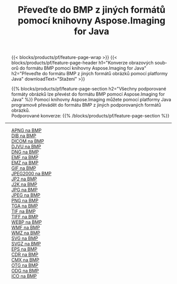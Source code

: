 ﻿---
title: Převeďte do BMP z jiných formátů pomocí knihovny Aspose.Imaging for Java 
weight: 3920
url: /cs/java/conversion/to/bmp 
lang: cs
langdirlevel: 2
locales: zh-hans,ja,it,ru,de,es,fr,nl,id,lt,pl,pt,vi,tr,ko,zh-hant,ar,hi,th,sv,cs,uk,he
description: Pomocí Aspose.Imaging můžete převést do BMP z jiných formátů pomocí Java
---

{{< blocks/products/pf/feature-page-wrap >}}
{{< blocks/products/pf/feature-page-header h1="Konverze obrazových souborů do formátu BMP pomocí knihovny Aspose.Imaging for Java" h2="Převeďte do formátu BMP z jiných formátů obrázků pomocí platformy Java" downloadText="Stažení" >}}


{{% blocks/products/pf/feature-page-section  h2="Všechny podporované formáty obrázků lze převést do formátu BMP pomocí Aspose.Imaging for Java" %}}
Pomocí knihovny Aspose.Imaging můžete pomocí platformy Java programově převádět do formátu BMP z jiných podporovaných formátů obrázků.
<br/>
Podporované konverze:
{{% /blocks/products/pf/feature-page-section %}}
<div class="container-fluid productfamilypage bg-gray">
    <div class="convertypes bg-gray agp-content section">
        <div class="container">
		<hr style="margin-left:-20px;"/>
		<div class="row other-converters">
		    <div class='col-md-2 other-converter remove-lp remove-rp'><a href="/imaging/cs/java/conversion/apng-to-bmp" >APNG na BMP</a></div>
<div class='col-md-2 other-converter remove-lp remove-rp'><a href="/imaging/cs/java/conversion/dib-to-bmp" >DIB na BMP</a></div>
<div class='col-md-2 other-converter remove-lp remove-rp'><a href="/imaging/cs/java/conversion/dicom-to-bmp" >DICOM na BMP</a></div>
<div class='col-md-2 other-converter remove-lp remove-rp'><a href="/imaging/cs/java/conversion/djvu-to-bmp" >DJVU na BMP</a></div>
<div class='col-md-2 other-converter remove-lp remove-rp'><a href="/imaging/cs/java/conversion/dng-to-bmp" >DNG na BMP</a></div>
<div class='col-md-2 other-converter remove-lp remove-rp'><a href="/imaging/cs/java/conversion/emf-to-bmp" >EMF na BMP</a></div>
<div class='col-md-2 other-converter remove-lp remove-rp'><a href="/imaging/cs/java/conversion/emz-to-bmp" >EMZ na BMP</a></div>
<div class='col-md-2 other-converter remove-lp remove-rp'><a href="/imaging/cs/java/conversion/gif-to-bmp" >GIF na BMP</a></div>
<div class='col-md-2 other-converter remove-lp remove-rp'><a href="/imaging/cs/java/conversion/jpeg2000-to-bmp" >JPEG2000 na BMP</a></div>
<div class='col-md-2 other-converter remove-lp remove-rp'><a href="/imaging/cs/java/conversion/jp2-to-bmp" >JP2 na BMP</a></div>
<div class='col-md-2 other-converter remove-lp remove-rp'><a href="/imaging/cs/java/conversion/j2k-to-bmp" >J2K na BMP</a></div>
<div class='col-md-2 other-converter remove-lp remove-rp'><a href="/imaging/cs/java/conversion/jpg-to-bmp" >JPG na BMP</a></div>
<div class='col-md-2 other-converter remove-lp remove-rp'><a href="/imaging/cs/java/conversion/jpeg-to-bmp" >JPEG na BMP</a></div>
<div class='col-md-2 other-converter remove-lp remove-rp'><a href="/imaging/cs/java/conversion/png-to-bmp" >PNG na BMP</a></div>
<div class='col-md-2 other-converter remove-lp remove-rp'><a href="/imaging/cs/java/conversion/tga-to-bmp" >TGA na BMP</a></div>
<div class='col-md-2 other-converter remove-lp remove-rp'><a href="/imaging/cs/java/conversion/tif-to-bmp" >TIF na BMP</a></div>
<div class='col-md-2 other-converter remove-lp remove-rp'><a href="/imaging/cs/java/conversion/tiff-to-bmp" >TIFF na BMP</a></div>
<div class='col-md-2 other-converter remove-lp remove-rp'><a href="/imaging/cs/java/conversion/webp-to-bmp" >WEBP na BMP</a></div>
<div class='col-md-2 other-converter remove-lp remove-rp'><a href="/imaging/cs/java/conversion/wmf-to-bmp" >WMF na BMP</a></div>
<div class='col-md-2 other-converter remove-lp remove-rp'><a href="/imaging/cs/java/conversion/wmz-to-bmp" >WMZ na BMP</a></div>
<div class='col-md-2 other-converter remove-lp remove-rp'><a href="/imaging/cs/java/conversion/svg-to-bmp" >SVG na BMP</a></div>
<div class='col-md-2 other-converter remove-lp remove-rp'><a href="/imaging/cs/java/conversion/svgz-to-bmp" >SVGZ na BMP</a></div>
<div class='col-md-2 other-converter remove-lp remove-rp'><a href="/imaging/cs/java/conversion/eps-to-bmp" >EPS na BMP</a></div>
<div class='col-md-2 other-converter remove-lp remove-rp'><a href="/imaging/cs/java/conversion/cdr-to-bmp" >CDR na BMP</a></div>
<div class='col-md-2 other-converter remove-lp remove-rp'><a href="/imaging/cs/java/conversion/cmx-to-bmp" >CMX na BMP</a></div>
<div class='col-md-2 other-converter remove-lp remove-rp'><a href="/imaging/cs/java/conversion/otg-to-bmp" >OTG na BMP</a></div>
<div class='col-md-2 other-converter remove-lp remove-rp'><a href="/imaging/cs/java/conversion/odg-to-bmp" >ODG na BMP</a></div>
<div class='col-md-2 other-converter remove-lp remove-rp'><a href="/imaging/cs/java/conversion/ico-to-bmp" >ICO na BMP</a></div>
                </div>
        </div>
    </div>
</div>
<br/>

